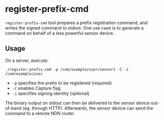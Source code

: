# register-prefix-cmd

`register-prefix-cmd` tool prepares a prefix registration command, and writes the signed command to stdout.
One use case is to generate a command on behalf of a less powerful sensor device.

## Usage

On a server, execute:

    ./register-prefix-cmd -p /com/example/user/sensor1 -C -i /com/example/user

* `-p` specifies the prefix to be registered (required)
* `-C` enables Capture flag
* `-i` specifies signing identity (optional)

The binary output on stdout can then be delivered to the sensor device out-of-band (eg. through HTTP).
Afterwards, the sensor device can send the command to a remote NDN router.
